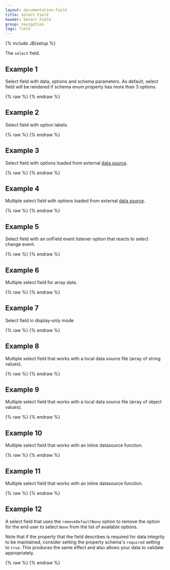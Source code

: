```yaml
---
layout: documentation-field
title: Select Field
header: Select Field
group: navigation
tags: field
---
```

{% include JB/setup %}


The ```select``` field.


## Example 1
Select field with data, options and schema parameters. As default, select field will be rendered if schema enum property has more than 3 options.
<div id="field1"> </div>
{% raw %}
<script type="text/javascript" id="field1-script">
$("#field1").alpaca({
    "data": "Coffee",
    "options": {
        "label": "Ice cream",
        "helper": "Guess my favorite ice cream?"
    },
    "schema": {
        "enum": ["Vanilla", "Chocolate", "Coffee", "Strawberry", "Mint"]
    }
});
</script>
{% endraw %}


## Example 2
Select field with option labels.
<div id="field2"> </div>
{% raw %}
<script type="text/javascript" id="field2-script">
$("#field2").alpaca({
    "data": "Coffee",
    "options": {
        "label": "Ice cream",
        "helper": "Guess my favorite ice cream?",
        "optionLabels": ["Vanilla Flavor", "Chocolate Flavor", "Coffee Flavor"]
    },
    "schema": {
        "enum": ["Vanilla", "Chocolate", "Coffee", "Strawberry", "Mint"]
    }
});
</script>
{% endraw %}


## Example 3
Select field with options loaded from external <a href="{{ BASE_PATH }}/data/icecream-list.json" target="_datasource">data source</a>.
<div id="field3"> </div>
{% raw %}
<script type="text/javascript" id="field3-script">
$("#field3").alpaca({
    "options": {
        "label": "Ice cream",
        "helper": "Guess my favorite ice cream?",
        "type": "select",
        "dataSource": "{{ BASE_PATH }}/data/icecream-list.json"
    }
});
</script>
{% endraw %}


## Example 4
Multiple select field with options loaded from external <a href="{{ BASE_PATH }}/data/icecream-list.json" target="_datasource">data source</a>.
<div id="field4"> </div>
{% raw %}
<script type="text/javascript" id="field4-script">
$("#field4").alpaca({
    "data": ["Vanilla", "Chocolate"],
    "options": {
        "label": "Ice cream",
        "helper": "Guess my favorite ice cream?",
        "type": "select",
        "multiple": true,
        "size": 3,
        "dataSource": "{{ BASE_PATH }}/data/icecream-list.json"
    }
});
</script>
{% endraw %}


## Example 5
Select field with an onField event listener option that reacts to select change event.
<div id="field5"> </div>
{% raw %}
<script type="text/javascript" id="field5-script">
$("#field5").alpaca({
    "data": "Coffee",
    "options": {
        "label": "Ice cream",
        "helper": "Guess my favorite ice cream?",
        "optionLabels": ["Vanilla Flavor", "Chocolate Flavor", "Coffee Flavor"],
        "onFieldChange" : function(e) {
            alert("Current select is " + this.getValue());
        }
    },
    "schema": {
        "enum": ["Vanilla", "Chocolate", "Coffee", "Strawberry", "Mint"]
    }
});
</script>
{% endraw %}


## Example 6
Multiple select field for array data.
<div id="field6"> </div>
{% raw %}
<script type="text/javascript" id="field6-script">
$("#field6").alpaca({
    "data": ["Vanilla", "Chocolate"],
    "schema" : {
        "type": "array",
        "items": {
            "title": "Ice Cream",
            "type": "string",
            "enum" : ["Vanilla", "Chocolate", "Strawberry", "Mint"],
            "minItems": 2,
            "maxItems": 3
        }
    },
    "options": {
        "label": "Ice cream",
        "helper": "Guess my favorite ice cream?",
        "type": "select",
        "size": 5
    }
});
</script>
{% endraw %}


## Example 7
Select field in display-only mode
<div id="field7"> </div>
{% raw %}
<script type="text/javascript" id="field7-script">
$("#field7").alpaca({
    "data": "Coffee",
    "options": {
        "label": "Ice cream",
        "helper": "Guess my favorite ice cream?"
    },
    "schema": {
        "enum": ["Vanilla", "Chocolate", "Coffee", "Strawberry", "Mint"]
    },
    "view": "VIEW_BOOTSTRAP_DISPLAY"
});
</script>
{% endraw %}


## Example 8
Multiple select field that works with a local data source file (array of string values).
<div id="field8"> </div>
{% raw %}
<script type="text/javascript" id="field8-script">
$("#field8").alpaca({
    "options": {
        "label": "Select your favorite flavor of ice cream",
        "type": "select",
        "multiple": true,
        "size": 3,
        "dataSource": "{{ BASE_PATH }}/data/icecream-list.json"
    }
});
</script>
{% endraw %}


## Example 9
Multiple select field that works with a local data source file (array of object values).
<div id="field9"> </div>
{% raw %}
<script type="text/javascript" id="field9-script">
$("#field9").alpaca({
    "options": {
        "label": "Select your favorite flavor of ice cream",
        "type": "select",
        "multiple": true,
        "size": 3,
        "dataSource": "{{ BASE_PATH }}/data/icecream-list-array.json"
    }
});
</script>
{% endraw %}


## Example 10
Multiple select field that works with an inline datasource function.
<div id="field10"> </div>
{% raw %}
<script type="text/javascript" id="field10-script">
$("#field10").alpaca({
    "options": {
        "dataSource": function(field, callback) {
            callback([{
                "value": "vanilla",
                "text": "Vanilla"
            }, {
                "value": "chocolate",
                "text": "Chocolate"
            }, {
                "value": "coffee",
                "text": "Coffee"
            }, {
                "value": "strawberry",
                "text": "Strawberry"
            }, {
                "value": "mint",
                "text": "Mint"
            }]);
        },
        "label": "Select your favorite flavor of ice cream",
        "type": "select",
        "multiple": true,
        "size": 3
    }
});
</script>
{% endraw %}


## Example 11
Multiple select field that works with an inline datasource function.
<div id="field11"> </div>
{% raw %}
<script type="text/javascript" id="field11-script">
$("#field11").alpaca({
    "options": {
        "dataSource": function(field, callback) {
            callback(["vanilla", "chocolate", "coffee", "strawberry", "mint"]);
        },
        "label": "Select your favorite flavor of ice cream",
        "type": "select",
        "multiple": true,
        "size": 3
    }
});
</script>
{% endraw %}


## Example 12
A select field that uses the <code>removeDefaultNone</code> option to remove the option for the end user to select <code>None</code>
from the list of available options.

Note that if the property that the field describes is required for data integrity to be maintained,
consider setting the property schema's <code>required</code> setting to <code>true</code>.
This produces the same effect and also allows your data to validate appropriately.

<div id="field12"> </div>
{% raw %}
<script type="text/javascript" id="field12-script">
$("#field12").alpaca({
    "data": "Jimi Hendrix",
    "schema": {
        "enum": [
            "Jimi Hendrix",
            "Mark Knopfler",
            "Joe Satriani",
            "Eddie Van Halen",
            "Orianthi"
        ]
    },
    "options": {
        "type": "select",
        "label": "Who is your favorite guitarist?",
        "removeDefaultNone": true
    }
});
</script>
{% endraw %}